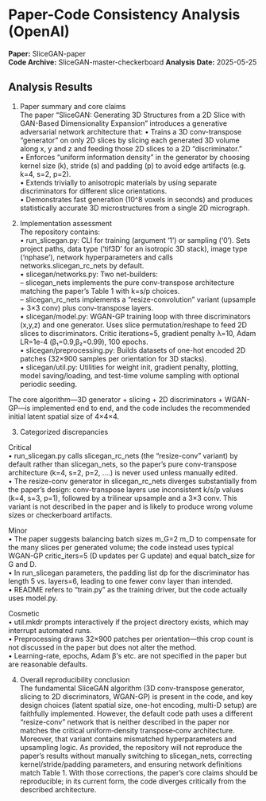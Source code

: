 # Paper-Code Consistency Analysis (OpenAI)

**Paper:** SliceGAN-paper  
**Code Archive:** SliceGAN-master-checkerboard
**Analysis Date:** 2025-05-25

## Analysis Results

1. Paper summary and core claims  
The paper “SliceGAN: Generating 3D Structures from a 2D Slice with GAN-Based Dimensionality Expansion” introduces a generative adversarial network architecture that:
• Trains a 3D conv-transpose “generator” on only 2D slices by slicing each generated 3D volume along x, y and z and feeding those 2D slices to a 2D “discriminator.”  
• Enforces “uniform information density” in the generator by choosing kernel size (k), stride (s) and padding (p) to avoid edge artifacts (e.g. k=4, s=2, p=2).  
• Extends trivially to anisotropic materials by using separate discriminators for different slice orientations.  
• Demonstrates fast generation (10^8 voxels in seconds) and produces statistically accurate 3D microstructures from a single 2D micrograph.

2. Implementation assessment  
The repository contains:  
• run_slicegan.py: CLI for training (argument ‘1’) or sampling (‘0’). Sets project paths, data type (‘tif3D’ for an isotropic 3D stack), image type (‘nphase’), network hyperparameters and calls networks.slicegan_rc_nets by default.  
• slicegan/networks.py: Two net-builders:  
  – slicegan_nets implements the pure conv-transpose architecture matching the paper’s Table 1 with k=s/p choices.  
  – slicegan_rc_nets implements a “resize-convolution” variant (upsample + 3×3 conv) plus conv-transpose layers.  
• slicegan/model.py: WGAN-GP training loop with three discriminators (x,y,z) and one generator. Uses slice permutation/reshape to feed 2D slices to discriminators. Critic iterations=5, gradient penalty λ=10, Adam LR=1e-4 (β₁=0.9,β₂=0.99), 100 epochs.  
• slicegan/preprocessing.py: Builds datasets of one-hot encoded 2D patches (32×900 samples per orientation for 3D stacks).  
• slicegan/util.py: Utilities for weight init, gradient penalty, plotting, model saving/loading, and test-time volume sampling with optional periodic seeding.

The core algorithm—3D generator + slicing + 2D discriminators + WGAN-GP—is implemented end to end, and the code includes the recommended initial latent spatial size of 4×4×4.

3. Categorized discrepancies  

Critical  
• run_slicegan.py calls slicegan_rc_nets (the “resize-conv” variant) by default rather than slicegan_nets, so the paper’s pure conv-transpose architecture (k=4, s=2, p=2, ….) is never used unless manually edited.  
• The resize-conv generator in slicegan_rc_nets diverges substantially from the paper’s design: conv-transpose layers use inconsistent k/s/p values (k=4, s=3, p=1), followed by a trilinear upsample and a 3×3 conv. This variant is not described in the paper and is likely to produce wrong volume sizes or checkerboard artifacts.  

Minor  
• The paper suggests balancing batch sizes m_G=2 m_D to compensate for the many slices per generated volume; the code instead uses typical WGAN-GP critic_iters=5 (D updates per G update) and equal batch_size for G and D.  
• In run_slicegan parameters, the padding list dp for the discriminator has length 5 vs. layers=6, leading to one fewer conv layer than intended.  
• README refers to “train.py” as the training driver, but the code actually uses model.py.  

Cosmetic  
• util.mkdr prompts interactively if the project directory exists, which may interrupt automated runs.  
• Preprocessing draws 32×900 patches per orientation—this crop count is not discussed in the paper but does not alter the method.  
• Learning-rate, epochs, Adam β’s etc. are not specified in the paper but are reasonable defaults.

4. Overall reproducibility conclusion  
The fundamental SliceGAN algorithm (3D conv-transpose generator, slicing to 2D discriminators, WGAN-GP) is present in the code, and key design choices (latent spatial size, one-hot encoding, multi-D setup) are faithfully implemented. However, the default code path uses a different “resize-conv” network that is neither described in the paper nor matches the critical uniform‐density transpose‐conv architecture. Moreover, that variant contains mismatched hyperparameters and upsampling logic. As provided, the repository will not reproduce the paper’s results without manually switching to slicegan_nets, correcting kernel/stride/padding parameters, and ensuring network definitions match Table 1. With those corrections, the paper’s core claims should be reproducible; in its current form, the code diverges critically from the described architecture.